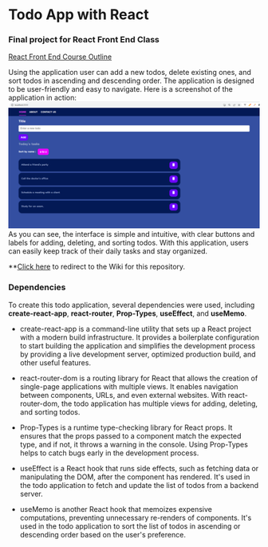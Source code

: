 # Todo App with React
### Final project for React Front End Class 

[React Front End Course Outline](https://learn.codethedream.org/cockatoo-react/)

Using the application user can add a new todos, delete existing ones, and sort todos in ascending and descending order. The application is designed to be user-friendly and easy to navigate.
Here is  a screenshot of the application in action:
![screenshot](./public/screenshot.png)
As you can see, the interface is simple and intuitive, with clear buttons and labels for adding, deleting, and sorting todos. With this application, users can easily keep track of their daily tasks and stay organized.

**[Click here](https://github.com/Code-the-Dream-School/react/wiki) to redirect to the Wiki for this repository.

### Dependencies
To create this todo application, several dependencies were used, including **create-react-app**, **react-router**, **Prop-Types**, **useEffect**, and **useMemo**.

- create-react-app is a command-line utility that sets up a React project with a modern build infrastructure. It provides a boilerplate configuration to start building the application and simplifies the development process by providing a live development server, optimized production build, and other useful features.

- react-router-dom is a routing library for React that allows the creation of single-page applications with multiple views. It enables navigation between components, URLs, and even external websites. With react-router-dom, the todo application has multiple views for adding, deleting, and sorting todos.

- Prop-Types is a runtime type-checking library for React props. It ensures that the props passed to a component match the expected type, and if not, it throws a warning in the console. Using Prop-Types helps to catch bugs early in the development process.

- useEffect is a React hook that runs side effects, such as fetching data or manipulating the DOM, after the component has rendered. It's used in the todo application to fetch and update the list of todos from a backend server.

- useMemo is another React hook that memoizes expensive computations, preventing unnecessary re-renders of components. It's used in the todo application to sort the list of todos in ascending or descending order based on the user's preference.

